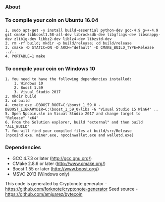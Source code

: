 ### About

### To compile your coin on Ubuntu 16.04

```
1. sudo apt-get -y install build-essential python-dev gcc-4.9 g++-4.9 git cmake libboost1.58-all-dev librocksdb-dev libgflags-dev libsnappy-dev zlib1g-dev libbz2-dev liblz4-dev libzstd-dev
2. rm -rf build; mkdir -p build/release; cd build/release
3. cmake -D STATIC=ON -D ARCH="default" -D CMAKE_BUILD_TYPE=Release ../..
4. PORTABLE=1 make
```
### To compile your coin on Windows 10

```
1. You need to have the following dependencies installed:
	1. Windows 10
	2. Boost 1.59
	3. Visual Studio 2017
2. mkdir build
3. cd build
4. cmake.exe -DBOOST_ROOT=C:\boost_1_59_0 -DBOOST_LIBRARYDIR=C:\boost_1_59_0\libs -G "Visual Studio 15 Win64" ..
5. Open Npcoin.sln in Visual Studio 2017 and change target to "Release" "x64"
6. From the Solution explorer, build "external" and then build "ALL_BUILD"
7. You will find your compiled files at build/src/Release (npcoind.exe, miner.exe, npcoinwallet.exe and walletd.exe)
```
### Dependencies
* GCC 4.7.3 or later     (http://gcc.gnu.org/)
* CMake 2.8.6 or later   (http://www.cmake.org/)
* Boost 1.55 or later    (http://www.boost.org/)
* MSVC 2013 (Windows only)

This code is generated by Cryptonote generator - https://github.com/forknote/cryptonote-generator
Seed source - https://github.com/amjuarez/bytecoin
